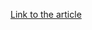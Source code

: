 [Link to the article](https://trellix.com/en-us/about/newsroom/stories/research/wipermania-an-all-you-can-wipe-buffet.html)

